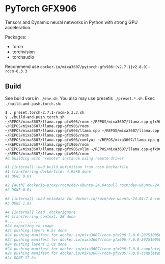 # PyTorch GFX906
Tensors and Dynamic neural networks in Python with strong GPU acceleration.

Packages:
- torch
- torchvision
- torchaudio

Recommend use `docker.io/mixa3607/pytorch-gfx906:(v2.7.1|v2.8.0)-rocm-6.3.3`

## Build
See build vars in `./env.sh`. You also may use presetis `./preset.*.sh`. Exec `./build-and-push.torch.sh`:
```bash
$ . preset.torch-2.7.1-rocm-6.3.3.sh
$ ./build-and-push.torch.sh
~/REPOS/mixa3607/llama.cpp-gfx906/rocm ~/REPOS/mixa3607/llama.cpp-gfx906/rocm
~/REPOS/mixa3607/llama.cpp-gfx906/rocm
~/REPOS/mixa3607/llama.cpp-gfx906/llama.cpp ~/REPOS/mixa3607/llama.cpp-gfx906/rocm
~/REPOS/mixa3607/llama.cpp-gfx906/rocm
~/REPOS/mixa3607/llama.cpp-gfx906/comfyui ~/REPOS/mixa3607/llama.cpp-gfx906/rocm
~/REPOS/mixa3607/llama.cpp-gfx906/rocm
~/REPOS/mixa3607/llama.cpp-gfx906/vllm ~/REPOS/mixa3607/llama.cpp-gfx906/rocm
~/REPOS/mixa3607/llama.cpp-gfx906/rocm
#0 building with "remote" instance using remote driver

#1 [internal] load build definition from rocm.Dockerfile
#1 transferring dockerfile: 4.95kB done
#1 DONE 0.0s

#2 [auth] dockerio-proxy/rocm/dev-ubuntu-24.04:pull rocm/dev-ubuntu-24.04:pull token for registry.arkprojects.space
#2 DONE 0.0s

#3 [internal] load metadata for docker.io/rocm/dev-ubuntu-24.04:7.0-complete
#3 DONE 1.8s

#4 [internal] load .dockerignore
#4 transferring context: 2B done
#...............
#24 exporting to image
#24 pushing layers 6.5s done
#24 pushing manifest for docker.io/mixa3607/rocm-gfx906:7.0.0-20251005035204-complete@sha256:00532f62462e80d51e48b021afb7875af53164455c84dc28b24eb29d39aa0005
#24 pushing manifest for docker.io/mixa3607/rocm-gfx906:7.0.0-20251005035204-complete@sha256:00532f62462e80d51e48b021afb7875af53164455c84dc28b24eb29d39aa0005 3.3s done
#24 pushing layers 2.0s done
#24 pushing manifest for docker.io/mixa3607/rocm-gfx906:7.0.0-complete@sha256:00532f62462e80d51e48b021afb7875af53164455c84dc28b24eb29d39aa0005
#24 pushing manifest for docker.io/mixa3607/rocm-gfx906:7.0.0-complete@sha256:00532f62462e80d51e48b021afb7875af53164455c84dc28b24eb29d39aa0005 2.2s done
#24 DONE 17.6s
```
